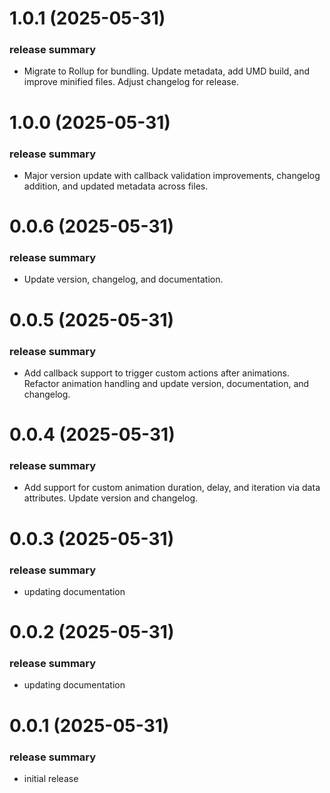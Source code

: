 <a name="1.0.0"></a>
# 1.0.1 (2025-05-31)

### release summary

- Migrate to Rollup for bundling. Update metadata, add UMD build, and improve minified files. Adjust changelog for release.

<a name="1.0.0"></a>
# 1.0.0 (2025-05-31)

### release summary

- Major version update with callback validation improvements, changelog addition, and updated metadata across files.

<a name="0.0.6"></a>
# 0.0.6 (2025-05-31)

### release summary

- Update version, changelog, and documentation.

<a name="0.0.5"></a>
# 0.0.5 (2025-05-31)

### release summary

- Add callback support to trigger custom actions after animations. Refactor animation handling and update version, documentation, and changelog.

<a name="0.0.4"></a>
# 0.0.4 (2025-05-31)

### release summary

- Add support for custom animation duration, delay, and iteration via data attributes. Update version and changelog.

<a name="0.0.3"></a>
# 0.0.3 (2025-05-31)

### release summary

- updating documentation

<a name="0.0.2"></a>
# 0.0.2 (2025-05-31)

### release summary

- updating documentation

<a name="0.0.1"></a>
# 0.0.1 (2025-05-31)

### release summary

- initial release
